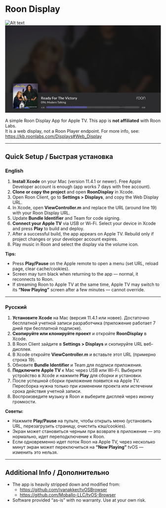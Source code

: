 # Roon Display

![Alt text](/RoonDisplay/Distr/screen01.png?raw=true "Roon Display")
![Alt text](/RoonDisplay/Distr/screen02.png?raw=true "Roon Display")

A simple Roon Display App for Apple TV. This app is **not affiliated** with Roon Labs.  
It is a web display, not a Roon Player endpoint. For more info, see: https://kb.roonlabs.com/Displays#Web_Display  

---

## Quick Setup / Быстрая установка

### English

1. **Install Xcode** on your Mac (version 11.4.1 or newer). Free Apple Developer account is enough (app works 7 days with free account).  
2. **Clone or copy the project** and open **RoonDisplay** in Xcode.  
3. Open Roon Client, go to **Settings > Displays**, and copy the Web Display URL.  
4. In Xcode, open **ViewController.m** and replace the URL (around line 19) with your Roon Display URL.  
5. Update **Bundle Identifier** and Team for code signing.  
6. **Connect your Apple TV** via USB or Wi-Fi. Select your device in Xcode and press **Play** to build and deploy.  
7. After a successful build, the app appears on Apple TV. Rebuild only if project changes or your developer account expires.  
8. Play music in Roon and select the display via the volume icon.

**Tips:**  
- Press **Play/Pause** on the Apple remote to open a menu (set URL, reload page, clear cache/cookies).  
- Screen may turn black when returning to the app — normal, it reconnects to Roon.  
- If streaming Roon to Apple TV at the same time, Apple TV may switch to its **“Now Playing”** screen after a few minutes — cannot override.

---

### Русский

1. **Установите Xcode** на Mac (версия 11.4.1 или новее). Достаточно бесплатной учетной записи разработчика (приложение работает 7 дней при бесплатной подписке).  
2. **Скопируйте или клонируйте проект** и откройте **RoonDisplay** в Xcode.  
3. В Roon Client зайдите в **Settings > Displays** и скопируйте URL веб-дисплея.  
4. В Xcode откройте **ViewController.m** и вставьте этот URL (примерно строка 19).  
5. Обновите **Bundle Identifier** и Team для подписи приложения.  
6. **Подключите Apple TV** к Mac через USB или Wi-Fi. Выберите устройство в Xcode и нажмите **Play** для сборки и установки.  
7. После успешной сборки приложение появится на Apple TV. Пересборка нужна только при изменении проекта или истечении срока действия учетной записи.  
8. Воспроизведите музыку в Roon и выберите дисплей через иконку громкости.

**Советы:**  
- Нажмите **Play/Pause** на пульте, чтобы открыть меню (установить URL, перезагрузить страницу, очистить кэш/cookies).  
- Экран может становиться черным при возврате в приложение — это нормально, идет переподключение к Roon.  
- Если одновременно идет поток Roon на Apple TV, через несколько минут экран может переключиться на **“Now Playing”** tvOS — изменить это нельзя.

---

## Additional Info / Дополнительно

- The app is heavily stripped down and modified from:
  - https://github.com/jvanakker/tvOSBrowser  
  - https://github.com/Moballo-LLC/tvOS-Browser  
- Software provided “as-is” with no warranty. Use at your own risk.  

